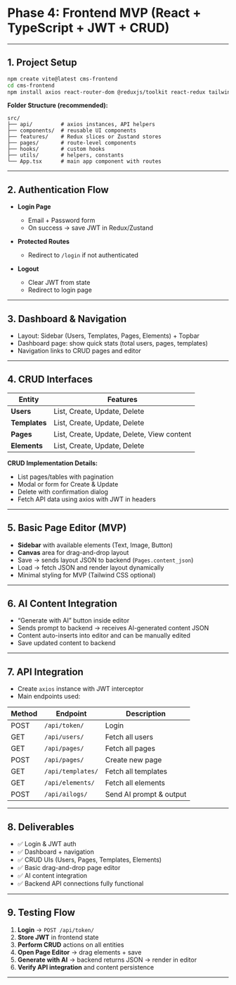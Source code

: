 # **Phase 4: Frontend MVP (React + TypeScript + JWT + CRUD)**

---

## **1. Project Setup**


```bash
npm create vite@latest cms-frontend
cd cms-frontend
npm install axios react-router-dom @reduxjs/toolkit react-redux tailwindcss postcss autoprefixer react-dnd @dnd-kit/core
```

**Folder Structure (recommended):**

```
src/
├── api/         # axios instances, API helpers
├── components/  # reusable UI components
├── features/    # Redux slices or Zustand stores
├── pages/       # route-level components
├── hooks/       # custom hooks
├── utils/       # helpers, constants
└── App.tsx      # main app component with routes
```

---

## **2. Authentication Flow**

* **Login Page**

  * Email + Password form
  * On success → save JWT in Redux/Zustand
* **Protected Routes**

  * Redirect to `/login` if not authenticated
* **Logout**

  * Clear JWT from state
  * Redirect to login page

---

## **3. Dashboard & Navigation**

* Layout: Sidebar (Users, Templates, Pages, Elements) + Topbar
* Dashboard page: show quick stats (total users, pages, templates)
* Navigation links to CRUD pages and editor

---

## **4. CRUD Interfaces**

| Entity        | Features                                   |
| ------------- | ------------------------------------------ |
| **Users**     | List, Create, Update, Delete               |
| **Templates** | List, Create, Update, Delete               |
| **Pages**     | List, Create, Update, Delete, View content |
| **Elements**  | List, Create, Update, Delete               |

**CRUD Implementation Details:**

* List pages/tables with pagination
* Modal or form for Create & Update
* Delete with confirmation dialog
* Fetch API data using axios with JWT in headers

---

## **5. Basic Page Editor (MVP)**

* **Sidebar** with available elements (Text, Image, Button)
* **Canvas** area for drag-and-drop layout
* Save → sends layout JSON to backend (`Pages.content_json`)
* Load → fetch JSON and render layout dynamically
* Minimal styling for MVP (Tailwind CSS optional)

---

## **6. AI Content Integration**

* “Generate with AI” button inside editor
* Sends prompt to backend → receives AI-generated content JSON
* Content auto-inserts into editor and can be manually edited
* Save updated content to backend

---

## **7. API Integration**

* Create `axios` instance with JWT interceptor
* Main endpoints used:

| Method | Endpoint          | Description             |
| ------ | ----------------- | ----------------------- |
| POST   | `/api/token/`     | Login                   |
| GET    | `/api/users/`     | Fetch all users         |
| GET    | `/api/pages/`     | Fetch all pages         |
| POST   | `/api/pages/`     | Create new page         |
| GET    | `/api/templates/` | Fetch all templates     |
| GET    | `/api/elements/`  | Fetch all elements      |
| POST   | `/api/ailogs/`    | Send AI prompt & output |

---

## **8. Deliverables**

* ✅ Login & JWT auth
* ✅ Dashboard + navigation
* ✅ CRUD UIs (Users, Pages, Templates, Elements)
* ✅ Basic drag-and-drop page editor
* ✅ AI content integration
* ✅ Backend API connections fully functional

---

## **9. Testing Flow**

1. **Login** → `POST /api/token/`
2. **Store JWT** in frontend state
3. **Perform CRUD** actions on all entities
4. **Open Page Editor** → drag elements + save
5. **Generate with AI** → backend returns JSON → render in editor
6. **Verify API integration** and content persistence

---

